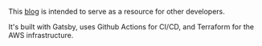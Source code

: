 This <a href="https://www.harrisoncramer.me">blog</a> is intended to serve as a resource for other developers. 

It's built with Gatsby, uses Github Actions for CI/CD, and Terraform for the AWS infrastructure.
